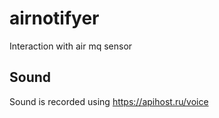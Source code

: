 # airnotifyer
Interaction with air mq sensor

## Sound

Sound is recorded using https://apihost.ru/voice
